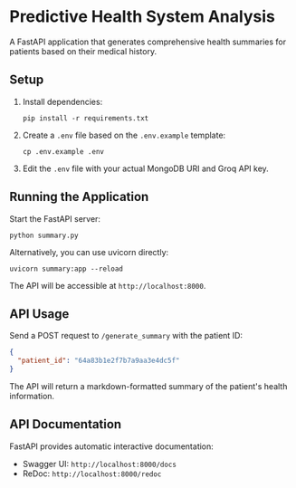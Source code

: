 # Predictive Health System Analysis

A FastAPI application that generates comprehensive health summaries for patients based on their medical history.

## Setup

1. Install dependencies:
   ```
   pip install -r requirements.txt
   ```

2. Create a `.env` file based on the `.env.example` template:
   ```
   cp .env.example .env
   ```

3. Edit the `.env` file with your actual MongoDB URI and Groq API key.

## Running the Application

Start the FastAPI server:

```
python summary.py
```

Alternatively, you can use uvicorn directly:

```
uvicorn summary:app --reload
```

The API will be accessible at `http://localhost:8000`.

## API Usage

Send a POST request to `/generate_summary` with the patient ID:

```json
{
  "patient_id": "64a83b1e2f7b7a9aa3e4dc5f"
}
```

The API will return a markdown-formatted summary of the patient's health information.

## API Documentation

FastAPI provides automatic interactive documentation:
- Swagger UI: `http://localhost:8000/docs`
- ReDoc: `http://localhost:8000/redoc`
```
